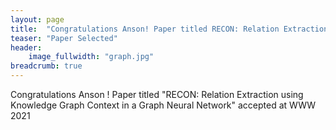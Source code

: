 ```yaml
---
layout: page
title:  "Congratulations Anson! Paper titled RECON: Relation Extraction using Knowledge Graph Context in a Graph Neural Network accepted at WWW 2021"
teaser: "Paper Selected"
header:
    image_fullwidth: "graph.jpg"
breadcrumb: true
---
```


Congratulations Anson ! Paper titled "RECON: Relation Extraction using Knowledge Graph Context in a Graph Neural Network" accepted at WWW 2021